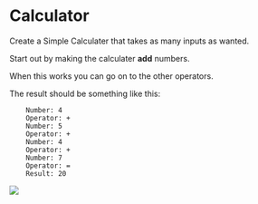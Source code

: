 # Calculator

Create a Simple Calculater that takes as many inputs as wanted.    

Start out by making the calculater **add** numbers.    

When this works you can go on to the other operators.    

The result should be something like this:


`````
    Number: 4
    Operator: +
    Number: 5
    Operator: +
    Number: 4
    Operator: +
    Number: 7
    Operator: =
    Result: 20
`````



![](https://github.com/dat17v1/38_UCD_Scanner/blob/master/Exercises/img/calc.png)



